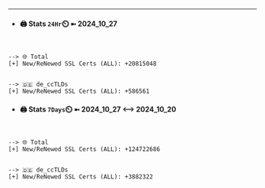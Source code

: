 

---
- #### 🖨️ **Stats** `24Hr`⏲️ ➼ 2024_10_27
```console


--> 🌐 Total
[+] New/ReNewed SSL Certs (ALL): +20815048


--> 🇩🇪 de_ccTLDs
[+] New/ReNewed SSL Certs (ALL): +586561

```

- #### 🖨️ **Stats** `7Days`⏲️ ➼ 2024_10_27 <--> 2024_10_20
```console


--> 🌐 Total
[+] New/ReNewed SSL Certs (ALL): +124722686


--> 🇩🇪 de_ccTLDs
[+] New/ReNewed SSL Certs (ALL): +3882322

```

